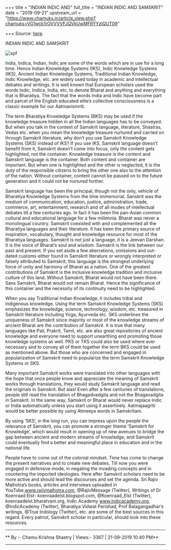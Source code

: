 +++
title = "INDIAN INDIC AND"
full_title = "INDIAN INDIC AND SAMSKRIT"
date = "2019-09-21"
upstream_url = "https://www.chamuks.in/article_view.php?chamuks=VG1wck1rOVVVVFJQVkUwMFRYYzlQUT09"

+++
Source: [here](https://www.chamuks.in/article_view.php?chamuks=VG1wck1rOVVVVFJQVkUwMFRYYzlQUT09).

INDIAN  INDIC AND SAMSKRIT 



![spf](article_img/CHAMU-1582625456bharat.jpg)

India, Indica, Indian, Indic are some of the words which are in use for
a long time. Hence Indian Knowledge Systems (IKS), Indic Knowledge
Systems (IKS), Ancient Indian Knowledge Systems, Traditional Indian
Knowledge, Indic Knowledge, etc. are widely used today in academic and
intellectual debates and writings. It is well known that European
scholars used the words Indic, Indica, India, etc. to denote Bharat and
anything and everything that is Bharatiya. The fact that the words India
and Indic have become part and parcel of the English educated elite’s
collective consciousness is a classic example for our Aatmavismriti.  
  
The term Bharatiya Knowledge Systems (BKS) may be used if the knowledge
treasure hidden in all the Indian languages has to be conveyed. But when
you talk in the context of Samskrit language, literature, Shastras,
Vedas etc. when you mean the knowledge treasure nurtured and carried on
through Samskrit literature, why don’t you use Samskrit Knowledge
Systems (SKS) instead of IKS? If you use IKS, Samskrit language doesn’t
benefit from it, Samskrit doesn’t come into focus, only the content gets
highlighted, not the container. Knowledge treasure is the content and
Samskrit language is the container. Both content and container are
important. But when one is highlighted and the other is neglected, it is
the duty of the responsible citizens to bring the other one also to the
attention of the nation. Without container, content cannot be passed on
to the future generation and it could not be nurtured further.  
  
Samskrit language has been the principal, though not the only, vehicle
of Bharatiya Knowledge Systems from the time immemorial. Sanskrit was
the medium of communication, education, justice, administration, trade,
commerce, art, entertainment, research and of all modes of intellectual
debates till a few centuries ago. In fact it has been the pan-Asian
common cultural and educational language for a few millennia. Bharat was
never a monolingual country. Samskrit coexisted with and complemented
all the Bharatiya languages and their literature. It has been the
primary source of inspiration, vocabulary, thought and knowledge
resource for most of the Bharatiya languages. Samskrit is not just a
language, it is a Jeevan Darshan. It is the voice of Bharat’s soul and
wisdom. Samskrit is the link between our past and present. If you set
aside a few aberrations, omissions and out-dated customs either found in
Samskrit literature or wrongly interpreted or falsely attributed to
Samskrit, this language is the strongest underlying force of unity and
harmony of Bharat as a nation. One of the greatest contributions of
Samskrit is the inclusive knowledge tradition and inclusive culture of
this land. Without Samskrit, Bharat would not have been there. Sans
Samskrit, Bharat would not remain Bharat. Hence the significance of this
container and the necessity of its continuity need to be highlighted.  
  
When you say Traditional Indian Knowledge, it includes tribal and
indigenous knowledge. Using the term Samskrit Knowledge Systems (SKS)
emphasizes the knowledge, science, technology, wisdom, etc. treasured in
Samskrit literature including Yoga, Ayurveda etc. SKS underlines the
uniqueness of Samskrit since majority or most of the knowledge streams
of ancient Bharat are the contribution of Samskrit. It is true that many
languages like Pali, Prakrit, Tamil, etc. are also great repositories of
ancient knowledge and everyone need to support unearthing and promoting
those knowledge systems as well. PKS or TKS could also be used where
ever necessary and to convey all of them together the term BKS could be
used as mentioned above. But those who are concerned and engaged in
popularization of Samskrit need to popularize the term Samskrit
Knowledge Systems or SKS.  
  
Many important Samskrit works were translated into other languages with
the hope that once people know and appreciate the meaning of Samskrit
works through translations, they would study Samskrit language and read
the originals in Samskrit. But alas! Even after a few centuries of
translations, people still read the translation of Bhagadvadgita and not
the Bhagavadgita in Samskrit. In the same way, Samskrit or Bharat would
never replace Indic or India automatically unless you start using it
assertively. Aatmajaagriti would be better possible by using Atmeeya
words in Samskritam.  
  
By using ‘SKS’, in the long run, you can impress upon the people the
relevance of Samskrit, you can promote a stronger theme ‘Samskrit for
Knowledge’, which would result in opening up of new avenues to bridge
the gap between ancient and modern streams of knowledge, and Samskrit
could eventually find a better and meaningful place in education and in
the national life.  
  
People have to come out of the colonial mindset. Time has come to change
the present narratives and to create new debates. Till now you were
engaged in defensive mode, in negating the invading concepts and in
countering the imported ideologies. Here after Samskrit scholars need to
be more active and should lead the discourses and set the agenda. Sri
Rajiv Malhotra’s books, articles and interviews uploaded in
YouTube,www.rajivmalhotra.com, @RajivMessage (Twitter), Writings of Dr
Koenraad Elst- koenraadelst.blogspot.com, @Koenraad_Elst (Twitter),
koenraadelst.bharatvani.org, Indic Academy www.indicacademy.org,
@IndicAcademy (Twitter), Bharatiya Vidwat Parishad, Prof Balagangadhar’s
writings, @True Indology (Twitter), etc. are some of the best sources in
this regard. Every patriot, Samskrit scholar in particular, should look
into these resources.

------------------------------------------------------------------------

** By :- Chamu Krishna Shastry \| Views:- 3367 \| 21-09-2019 10:40
PM**  

------------------------------------------------------------------------

